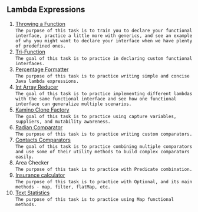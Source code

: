## Lambda Expressions
1. [Throwing a Function](https://github.com/pp8a/Professional_Java_SE_Development/tree/main/Lambda%20Expressions/throwing-function) <br /> ```The purpose of this task is to train you to declare your functional interface, practice a little more with generics, and see an example of why you might want to declare your interface when we have plenty of predefined ones.```
2. [Tri-Function](https://github.com/pp8a/Professional_Java_SE_Development/tree/main/Lambda%20Expressions/tri-function) <br /> ```The goal of this task is to practice in declaring custom functional interfaces.```
3. [Percentage Formatter](https://github.com/pp8a/Professional_Java_SE_Development/tree/main/Lambda%20Expressions/percentage-formatter) <br /> ```The purpose of this task is to practice writing simple and concise Java lambda expressions.```
4. [Int Array Reducer](https://github.com/pp8a/Professional_Java_SE_Development/tree/main/Lambda%20Expressions/int-array-reducer) <br /> ```The goal of this task is to practice implementing different lambdas with the same functional interface and see how one functional interface can generalize multiple scenarios.```
5. [Kamino Clone Factory](https://github.com/pp8a/Professional_Java_SE_Development/tree/main/Lambda%20Expressions/kamino-clone-factory) <br /> ```The goal of this task is to practice using capture variables, suppliers, and mutability awareness.```
6. [Radian Comparator](https://github.com/pp8a/Professional_Java_SE_Development/tree/main/Lambda%20Expressions/radian-comparator) <br /> ```The purpose of this task is to practice writing custom comparators.```
7. [Contacts Comparators](https://github.com/pp8a/Professional_Java_SE_Development/tree/main/Lambda%20Expressions/contacts-comparators)<br /> ```The goal of this task is to practice combining multiple comparators and use some of their utility methods to build complex comparators easily.```
8. Area Checker <br/> ```The purpose of this task is to practice with Predicate combination.```
9. [Insurance calculator](https://github.com/pp8a/Professional_Java_SE_Development/tree/main/Lambda%20Expressions/insurance-calculator)<br/> ```The purpose of this task is to practice with Optional, and its main methods - map, filter, flatMap, etc.```
10. [Text Statistics](https://github.com/pp8a/Professional_Java_SE_Development/tree/main/Lambda%20Expressions/text-statistics) <br/>```The purpose of this task is to practice using Map functional methods.```
